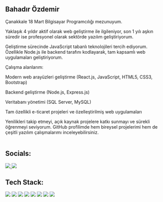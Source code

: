 <h2>Bahadır Özdemir</h2> 
<div>
Çanakkale 18 Mart Bilgisayar Programcılığı mezunuyum.

Yaklaşık 4 yıldır aktif olarak web geliştirme ile ilgileniyor, son 1 yılı aşkın süredir ise profesyonel olarak sektörde yazılım geliştiriyorum.

Geliştirme sürecinde JavaScript tabanlı teknolojileri tercih ediyorum. Özellikle Node.js ile backend tarafını kodlayarak, tam kapsamlı web uygulamaları geliştiriyorum.

Çalışma alanlarım:

Modern web arayüzleri geliştirme (React.js, JavaScript, HTML5, CSS3, Bootstrap)

Backend geliştirme (Node.js, Express.js)

Veritabanı yönetimi (SQL Server, MySQL)

Tam özellikli e-ticaret projeleri ve özelleştirilmiş web uygulamaları

Yenilikleri takip etmeyi, açık kaynak projelere katkı sunmayı ve sürekli öğrenmeyi seviyorum. GitHub profilimde hem bireysel projelerimi hem de çeşitli yazılım çalışmalarımı inceleyebilirsiniz. <br/><br/>
  

<h2 align="left">Socials:</h2> 
<p align="left">
  <a href="mailto:ozdemirbahaadir@gmail.com" alt="Bahadirozdemirr">
    <img src="https://img.shields.io/badge/Gmail-000000?style=flat-square&logo=gmail&logoColor=white" />
  </a>

  <a href="https://www.linkedin.com/in/bahadır-özdemir-/" alt="bahadır-özdemir-">
    <img src="https://img.shields.io/badge/LinkedIn-000000?style=flat-square&logo=linkedin&logoColor=white" />
  </a>
</p>


<h2>Tech Stack: </h2>
<div align="left">

<!-- C# -->
<img src="https://img.shields.io/badge/C%23-000000.svg?style=for-the-badge&logo=c-sharp&logoColor=white"/>

<!-- .NET -->
<img src="https://img.shields.io/badge/.NET-000000.svg?style=for-the-badge&logo=dotnet&logoColor=white"/>

<!-- HTML5 -->
<img src="https://img.shields.io/badge/HTML5-000000.svg?style=for-the-badge&logo=html5&logoColor=white"/>

<!-- CSS3 -->
<img src="https://img.shields.io/badge/CSS3-000000.svg?style=for-the-badge&logo=css3&logoColor=white"/>

<!-- JavaScript -->
<img src="https://img.shields.io/badge/JavaScript-000000.svg?style=for-the-badge&logo=javascript&logoColor=white"/>

<!-- Bootstrap -->
<img src="https://img.shields.io/badge/Bootstrap-000000.svg?style=for-the-badge&logo=bootstrap&logoColor=white"/>

<!-- React -->
<img src="https://img.shields.io/badge/React-000000.svg?style=for-the-badge&logo=react&logoColor=white"/>

<!-- SQL Server -->
<img src="https://img.shields.io/badge/SQL%20Server-000000.svg?style=for-the-badge&logo=microsoft-sql-server&logoColor=white"/>






</div>
 <br/>
<br/>


